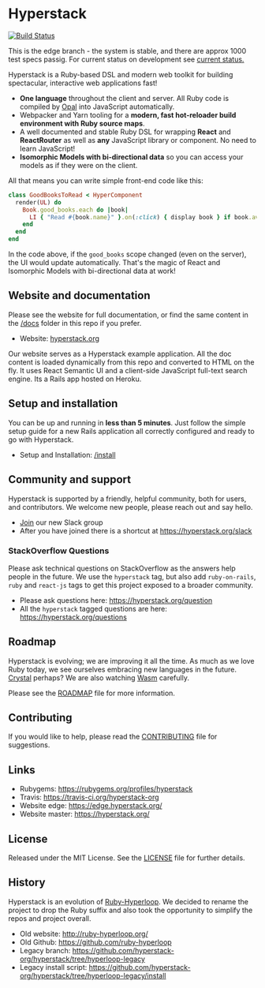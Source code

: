 # Hyperstack

[![Build Status](https://travis-ci.org/hyperstack-org/hyperstack.svg?branch=edge)](https://travis-ci.org/hyperstack-org/hyperstack)

This is the edge branch - the system is stable, and there are approx 1000 test specs passig.  For current status on development see [current status.](https://github.com/hyperstack-org/hyperstack/blob/edge/current-status.md)

Hyperstack is a Ruby-based DSL and modern web toolkit for building spectacular, interactive web applications fast!

+ **One language** throughout the client and server. All Ruby code is compiled by [Opal](https://opalrb.com/) into JavaScript automatically.
+ Webpacker and Yarn tooling for a **modern, fast hot-reloader build environment with Ruby source maps**.
+ A well documented and stable Ruby DSL for wrapping **React** and **ReactRouter** as well as **any** JavaScript library or component. No need to learn JavaScript!
+ **Isomorphic Models with bi-directional data** so you can access your models as if they were on the client.

All that means you can write simple front-end code like this:

```ruby
class GoodBooksToRead < HyperComponent
  render(UL) do
    Book.good_books.each do |book|
      LI { "Read #{book.name}" }.on(:click) { display book } if book.available?
    end
  end
end
```

In the code above, if the `good_books` scope changed (even on the server), the UI would update automatically. That's the magic of React and Isomorphic Models with bi-directional data at work!

## Website and documentation

Please see the website for full documentation, or find the same content in the [/docs](/docs) folder in this repo if you prefer.

+ Website: [hyperstack.org](https://hyperstack.org)

Our website serves as a Hyperstack example application. All the doc content is loaded dynamically from this repo and converted to HTML on the fly. It uses React Semantic UI and a client-side JavaScript full-text search engine. Its a Rails app hosted on Heroku.

## Setup and installation

You can be up and running in **less than 5 minutes**. Just follow the simple setup guide for a new Rails application all correctly configured and ready to go with Hyperstack.

+ Setup and Installation: [/install](/install)

## Community and support

Hyperstack is supported by a friendly, helpful community, both for users, and contributors. We welcome new people, please reach out and say hello.

+ [Join](https://hyperstack.org/slack-invite) our new Slack group
+ After you have joined there is a shortcut at https://hyperstack.org/slack

### StackOverflow Questions

Please ask technical questions on StackOverflow as the answers help people in the future. We use the `hyperstack` tag, but also add `ruby-on-rails`, `ruby` and `react-js` tags to get this project exposed to a broader community.

+ Please ask questions here: https://hyperstack.org/question
+ All the `hyperstack` tagged questions are here: https://hyperstack.org/questions

## Roadmap

Hyperstack is evolving; we are improving it all the time. As much as we love Ruby today, we see ourselves embracing new languages in the future. [Crystal](https://crystal-lang.org/) perhaps? We are also watching [Wasm](https://webassembly.org/) carefully.

Please see the  [ROADMAP][] file for more information.

[roadmap]: ROADMAP.md
[current status]: current-status.md

## Contributing

If you would like to help, please read the [CONTRIBUTING][] file for suggestions.

[contributing]: CONTRIBUTING.md

## Links

+ Rubygems: https://rubygems.org/profiles/hyperstack
+ Travis: https://travis-ci.org/hyperstack-org
+ Website edge: https://edge.hyperstack.org/
+ Website master: https://hyperstack.org/

## License

Released under the MIT License.  See the [LICENSE][] file for further details.

[license]: LICENSE

## History

Hyperstack is an evolution of [Ruby-Hyperloop](https://github.com/ruby-hyperloop). We decided to rename the project to drop the Ruby suffix and also took the opportunity to simplify the repos and project overall.

+ Old website: http://ruby-hyperloop.org/
+ Old Github: https://github.com/ruby-hyperloop
+ Legacy branch: https://github.com/hyperstack-org/hyperstack/tree/hyperloop-legacy
+ Legacy install script: https://github.com/hyperstack-org/hyperstack/tree/hyperloop-legacy/install
